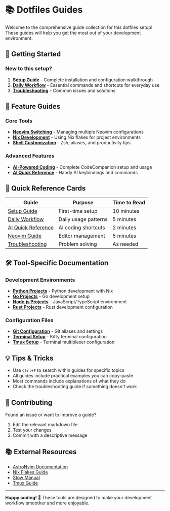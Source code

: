 # 📚 Dotfiles Guides

Welcome to the comprehensive guide collection for this dotfiles setup! These guides will help you get the most out of your development environment.

## 🚀 Getting Started

### New to this setup?
1. **[Setup Guide](setup-guide.md)** - Complete installation and configuration walkthrough
2. **[Daily Workflow](daily-workflow.md)** - Essential commands and shortcuts for everyday use
3. **[Troubleshooting](troubleshooting.md)** - Common issues and solutions

## 🎯 Feature Guides

### Core Tools
- **[Neovim Switching](neovim-guide.md)** - Managing multiple Neovim configurations
- **[Nix Development](nix-guide.md)** - Using Nix flakes for project environments
- **[Shell Customization](shell-guide.md)** - Zsh, aliases, and productivity tips

### Advanced Features
- **[AI-Powered Coding](AI_CODING_GUIDE.md)** - Complete CodeCompanion setup and usage
- **[AI Quick Reference](AI_QUICK_REF.md)** - Handy AI keybindings and commands

## 📖 Quick Reference Cards

| Guide | Purpose | Time to Read |
|-------|---------|--------------|
| [Setup Guide](setup-guide.md) | First-time setup | 10 minutes |
| [Daily Workflow](daily-workflow.md) | Daily usage patterns | 5 minutes |
| [AI Quick Reference](AI_QUICK_REF.md) | AI coding shortcuts | 2 minutes |
| [Neovim Guide](neovim-guide.md) | Editor management | 5 minutes |
| [Troubleshooting](troubleshooting.md) | Problem solving | As needed |

## 🛠️ Tool-Specific Documentation

### Development Environments
- **[Python Projects](../flakes/python/)** - Python development with Nix
- **[Go Projects](../flakes/go/)** - Go development setup
- **[Node.js Projects](../flakes/nodejs/)** - JavaScript/TypeScript environment
- **[Rust Projects](../flakes/rust/)** - Rust development configuration

### Configuration Files
- **[Git Configuration](../stow/git/)** - Git aliases and settings
- **[Terminal Setup](../stow/kitty/)** - Kitty terminal configuration
- **[Tmux Setup](../stow/tmux/)** - Terminal multiplexer configuration

## 💡 Tips & Tricks

- Use `Ctrl+F` to search within guides for specific topics
- All guides include practical examples you can copy-paste
- Most commands include explanations of what they do
- Check the troubleshooting guide if something doesn't work

## 🤝 Contributing

Found an issue or want to improve a guide?
1. Edit the relevant markdown file
2. Test your changes
3. Commit with a descriptive message

## 📚 External Resources

- [AstroNvim Documentation](https://docs.astronvim.com/)
- [Nix Flakes Guide](https://nixos.wiki/wiki/Flakes)
- [Stow Manual](https://www.gnu.org/software/stow/manual/stow.html)
- [Tmux Guide](https://github.com/tmux/tmux/wiki)

---

**Happy coding!** 🎉 These tools are designed to make your development workflow smoother and more enjoyable.